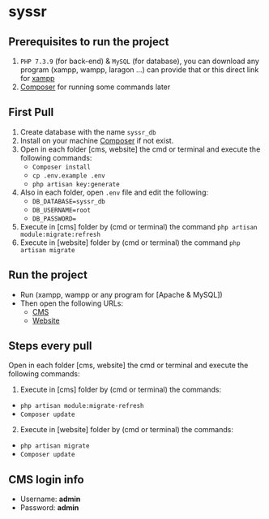 # syssr

## Prerequisites to run the project
 1. `PHP 7.3.9` (for back-end) & `MySQL` (for database), you can download any program (xampp, wampp, laragon ...) can provide that or this direct link for [xampp](https://www.apachefriends.org/download.html)
 2. [Composer](https://getcomposer.org/) for running some commands later

## First Pull
 1. Create database with the name `syssr_db`
 2. Install on your machine [Composer](https://getcomposer.org/) if not exist.
 3. Open in each folder [cms, website] the cmd or terminal and execute the following commands:
    - `Composer install`
    - `cp .env.example .env`
    - `php artisan key:generate`
 4. Also in each folder, open `.env` file and edit the following: 
 	- `DB_DATABASE=syssr_db`
	- `DB_USERNAME=root`
	- `DB_PASSWORD=`
 5. Execute in [cms] folder by (cmd or terminal) the command  `php artisan module:migrate:refresh`
 5. Execute in [website] folder by (cmd or terminal) the command  `php artisan migrate`

## Run the project
 - Run (xampp, wampp or any program for [Apache & MySQL])
 - Then open the following URLs:
   - [CMS](http://localhost/MNV/syssr/cms/public/en/login)
   - [Website](http://localhost/MNV/syssr/website/public/en/login)

## Steps every pull
Open in each folder [cms, website] the cmd or terminal and execute the following commands:
 1. Execute in [cms] folder by (cmd or terminal) the commands: 
   - `php artisan module:migrate-refresh`
   - `Composer update`
 2. Execute in [website] folder by (cmd or terminal) the commands:
   - `php artisan migrate`
   - `Composer update`

## CMS login info
 - Username: **admin**
 - Password: **admin**
